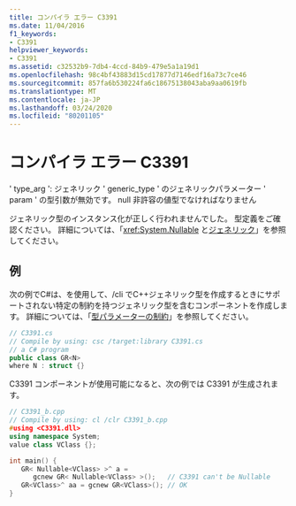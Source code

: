 ```yaml
---
title: コンパイラ エラー C3391
ms.date: 11/04/2016
f1_keywords:
- C3391
helpviewer_keywords:
- C3391
ms.assetid: c32532b9-7db4-4ccd-84b9-479e5a1a19d1
ms.openlocfilehash: 98c4bf43883d15cd17877d7146edf16a73c7ce46
ms.sourcegitcommit: 857fa6b530224fa6c18675138043aba9aa0619fb
ms.translationtype: MT
ms.contentlocale: ja-JP
ms.lasthandoff: 03/24/2020
ms.locfileid: "80201105"
---
```

# <a name="compiler-error-c3391"></a>コンパイラ エラー C3391

' type_arg ': ジェネリック ' generic_type ' のジェネリックパラメーター ' param ' の型引数が無効です。 null 非許容の値型でなければなりません

ジェネリック型のインスタンス化が正しく行われませんでした。 型定義をご確認ください。 詳細については、「<xref:System.Nullable> と[ジェネリック](../../extensions/generics-cpp-component-extensions.md)」を参照してください。

## <a name="example"></a>例

次の例でC#は、を使用して、/cli でC++ジェネリック型を作成するときにサポートされない特定の制約を持つジェネリック型を含むコンポーネントを作成します。 詳細については、「[型パラメーターの制約](/dotnet/csharp/programming-guide/generics/constraints-on-type-parameters)」を参照してください。

```csharp
// C3391.cs
// Compile by using: csc /target:library C3391.cs
// a C# program
public class GR<N>
where N : struct {}
```

C3391 コンポーネントが使用可能になると、次の例では C3391 が生成されます。

```cpp
// C3391_b.cpp
// Compile by using: cl /clr C3391_b.cpp
#using <C3391.dll>
using namespace System;
value class VClass {};

int main() {
   GR< Nullable<VClass> >^ a =
      gcnew GR< Nullable<VClass> >();   // C3391 can't be Nullable
   GR<VClass>^ aa = gcnew GR<VClass>(); // OK
}
```
